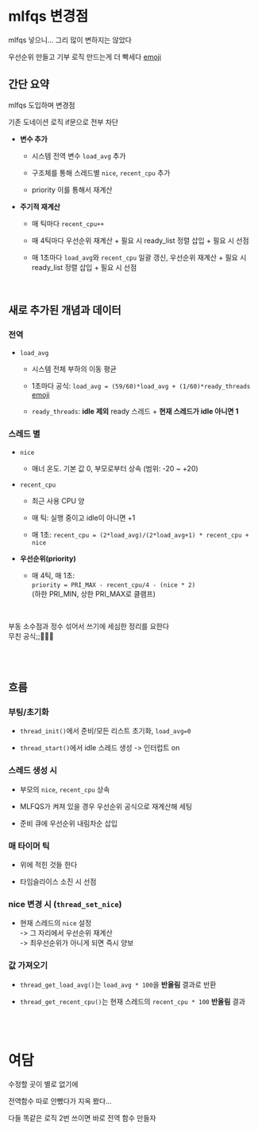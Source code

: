 
# mlfqs 변경점

mlfqs 넣으니... 그리 많이 변하지는 않았다

우선순위 만들고 기부 로직 만드는게 더 빡세다 [emoji](emoji:marie_pain)

## 간단 요약

mlfqs 도입하며 변경점

기존 도네이션 로직 if문으로 전부 차단


- **변수 추가** 

    - 시스템 전역 변수 `load_avg` 추가

    - 구조체를 통해 스레드별 `nice`, `recent_cpu` 추가

    - priority 이를 통해서 재계산


- **주기적 재계산**

    - 매 틱마다 `recent_cpu++`

    - 매 4틱마다 우선순위 재계산 + 필요 시 ready_list 정렬 삽입 + 필요 시 선점

    - 매 1초마다 `load_avg`와 `recent_cpu` 일괄 갱신, 우선순위 재계산 + 필요 시 ready_list 정렬 삽입 + 필요 시 선점

<br>

## 새로 추가된 개념과 데이터

### 전역

- `load_avg`

    - 시스템 전체 부하의 이동 평균

    - 1초마다 공식: `load_avg = (59/60)*load_avg + (1/60)*ready_threads` [emoji](emoji:marie_see)

    - `ready_threads`: **idle 제외** ready 스레드 + **현재 스레드가 idle 아니면 1**

### 스레드 별

- `nice`

    - 매너 온도. 기본 값 0, 부모로부터 상속 (범위: -20 ~ +20)

- `recent_cpu`

    - 최근 사용 CPU 양

    - 매 틱: 실행 중이고 idle이 아니면 +1

    - 매 1초: `recent_cpu = (2*load_avg)/(2*load_avg+1) * recent_cpu + nice`
    
- **우선순위(priority)**

    - 매 4틱, 매 1초:<br>
    `priority = PRI_MAX - recent_cpu/4 - (nice * 2)`<br>
    (하한 PRI_MIN, 상한 PRI_MAX로 클램프)

<br>

부동 소수점과 정수 섞어서 쓰기에 세심한 정리를 요한다<br>
무친 공식;;🥵🥵🥵

<br>
<br>

## 흐름

### 부팅/초기화

- `thread_init()`에서 준비/모든 리스트 초기화, `load_avg=0`

- `thread_start()`에서 idle 스레드 생성 -> 인터럽트 on

### 스레드 생성 시

- 부모의 `nice`, `recent_cpu` 상속

- MLFQS가 켜져 있을 경우 우선순위 공식으로 재계산해 세팅

- 준비 큐에 우선순위 내림차순 삽입

### 매 타이머 틱

- 위에 적힌 것들 한다

- 타임슬라이스 소진 시 선점

### nice 변경 시 (`thread_set_nice`)

- 현재 스레드의 `nice` 설정<br>
-> 그 자리에서 우선순위 재계산<br>
-> 최우선순위가 아니게 되면 즉시 양보

### 값 가져오기

- `thread_get_load_avg()`는 `load_avg * 100`을 **반올림** 결과로 반환

- `thread_get_recent_cpu()`는 현재 스레드의 `recent_cpu * 100` **반올림** 결과

<br>
<br>

# 여담

수정할 곳이 별로 없기에

전역함수 따로 안뺐다가 지옥 봤다...

다들 똑같은 로직 2번 쓰이면 바로 전역 함수 만들자